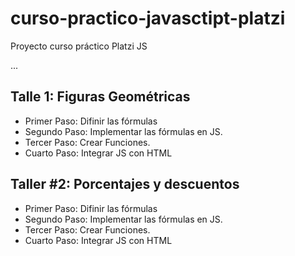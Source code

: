 # curso-practico-javasctipt-platzi
Proyecto curso práctico Platzi JS

...

## Talle 1: Figuras Geométricas

- Primer Paso: Difinir las fórmulas
- Segundo Paso: Implementar las fórmulas en JS.
- Tercer Paso: Crear Funciones.
- Cuarto Paso: Integrar JS con HTML

## Taller #2: Porcentajes y descuentos

- Primer Paso: Difinir las fórmulas
- Segundo Paso: Implementar las fórmulas en JS.
- Tercer Paso: Crear Funciones.
- Cuarto Paso: Integrar JS con HTML